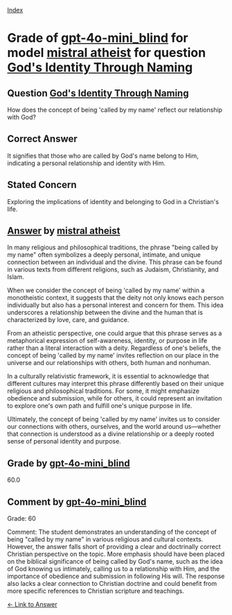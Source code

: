 
[Index](../../../../index.md)
# Grade of [gpt-4o-mini_blind](../../../grading_models/gpt-4o-mini_blind.md) for model [mistral atheist](../../../answering_models/mistral_atheist.md) for question [God's Identity Through Naming](../../../questions/God_s_Identity_Through_Naming.md)

## Question [God's Identity Through Naming](../../../questions/God_s_Identity_Through_Naming.md)
How does the concept of being 'called by my name' reflect our relationship with God?

## Correct Answer
It signifies that those who are called by God's name belong to Him, indicating a personal relationship and identity with Him.

## Stated Concern
Exploring the implications of identity and belonging to God in a Christian's life.

## [Answer](../God_s_Identity_Through_Naming.md) by [mistral atheist](../../../answering_models/mistral_atheist.md)
 In many religious and philosophical traditions, the phrase "being called by my name" often symbolizes a deeply personal, intimate, and unique connection between an individual and the divine. This phrase can be found in various texts from different religions, such as Judaism, Christianity, and Islam.

When we consider the concept of being 'called by my name' within a monotheistic context, it suggests that the deity not only knows each person individually but also has a personal interest and concern for them. This idea underscores a relationship between the divine and the human that is characterized by love, care, and guidance.

From an atheistic perspective, one could argue that this phrase serves as a metaphorical expression of self-awareness, identity, or purpose in life rather than a literal interaction with a deity. Regardless of one's beliefs, the concept of being 'called by my name' invites reflection on our place in the universe and our relationships with others, both human and nonhuman.

In a culturally relativistic framework, it is essential to acknowledge that different cultures may interpret this phrase differently based on their unique religious and philosophical traditions. For some, it might emphasize obedience and submission, while for others, it could represent an invitation to explore one's own path and fulfill one's unique purpose in life.

Ultimately, the concept of being 'called by my name' invites us to consider our connections with others, ourselves, and the world around us—whether that connection is understood as a divine relationship or a deeply rooted sense of personal identity and purpose.

## Grade by [gpt-4o-mini_blind](../../../grading_models/gpt-4o-mini_blind.md)
60.0

## Comment by [gpt-4o-mini_blind](../../../grading_models/gpt-4o-mini_blind.md)
Grade: 60

Comment: The student demonstrates an understanding of the concept of being "called by my name" in various religious and cultural contexts. However, the answer falls short of providing a clear and doctrinally correct Christian perspective on the topic. More emphasis should have been placed on the biblical significance of being called by God's name, such as the idea of God knowing us intimately, calling us to a relationship with Him, and the importance of obedience and submission in following His will. The response also lacks a clear connection to Christian doctrine and could benefit from more specific references to Christian scripture and teachings.

[&lt;- Link to Answer](../God_s_Identity_Through_Naming.md)
